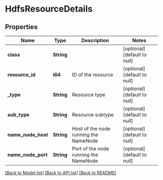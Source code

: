 # HdfsResourceDetails

## Properties
Name | Type | Description | Notes
------------ | ------------- | ------------- | -------------
**class** | **String** |  | [optional] [default to null]
**resource_id** | **i64** | ID of the resource | [optional] [default to null]
**_type** | **String** | Resource type | [optional] [default to null]
**sub_type** | **String** | Resource subtype | [optional] [default to null]
**name_node_host** | **String** | Host of the node running the NameNode | [optional] [default to null]
**name_node_port** | **String** | Port of the node running the NameNode | [optional] [default to null]

[[Back to Model list]](../README.md#documentation-for-models) [[Back to API list]](../README.md#documentation-for-api-endpoints) [[Back to README]](../README.md)


